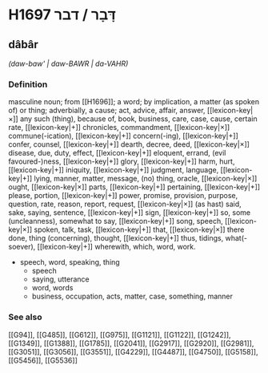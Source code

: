 # H1697 דָּבָר / דבר

## dâbâr

_(daw-baw' | daw-BAWR | da-VAHR)_

### Definition

masculine noun; from [[H1696]]; a word; by implication, a matter (as spoken of) or thing; adverbially, a cause; act, advice, affair, answer, [[lexicon-key|×]] any such (thing), because of, book, business, care, case, cause, certain rate, [[lexicon-key|+]] chronicles, commandment, [[lexicon-key|×]] commune(-ication), [[lexicon-key|+]] concern(-ing), [[lexicon-key|+]] confer, counsel, [[lexicon-key|+]] dearth, decree, deed, [[lexicon-key|×]] disease, due, duty, effect, [[lexicon-key|+]] eloquent, errand, (evil favoured-)ness, [[lexicon-key|+]] glory, [[lexicon-key|+]] harm, hurt, [[lexicon-key|+]] iniquity, [[lexicon-key|+]] judgment, language, [[lexicon-key|+]] lying, manner, matter, message, (no) thing, oracle, [[lexicon-key|×]] ought, [[lexicon-key|×]] parts, [[lexicon-key|+]] pertaining, [[lexicon-key|+]] please, portion, [[lexicon-key|+]] power, promise, provision, purpose, question, rate, reason, report, request, [[lexicon-key|×]] (as hast) said, sake, saying, sentence, [[lexicon-key|+]] sign, [[lexicon-key|+]] so, some (uncleanness), somewhat to say, [[lexicon-key|+]] song, speech, [[lexicon-key|×]] spoken, talk, task, [[lexicon-key|+]] that, [[lexicon-key|×]] there done, thing (concerning), thought, [[lexicon-key|+]] thus, tidings, what(-soever), [[lexicon-key|+]] wherewith, which, word, work.

- speech, word, speaking, thing
    - speech
    - saying, utterance
    - word, words
    - business, occupation, acts, matter, case, something, manner
### See also

[[G94]], [[G485]], [[G612]], [[G975]], [[G1121]], [[G1122]], [[G1242]], [[G1349]], [[G1388]], [[G1785]], [[G2041]], [[G2917]], [[G2920]], [[G2981]], [[G3051]], [[G3056]], [[G3551]], [[G4229]], [[G4487]], [[G4750]], [[G5158]], [[G5456]], [[G5536]]

